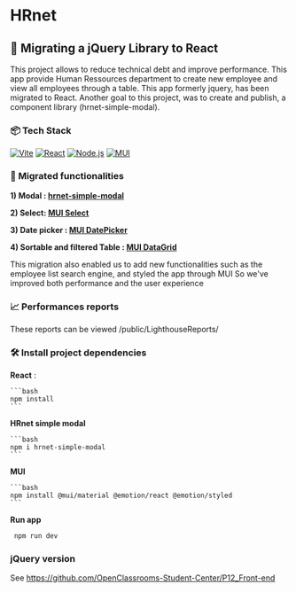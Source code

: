 # HRnet

## 🏦 Migrating a jQuery Library to React

This project allows to reduce technical debt and improve performance.
This app provide Human Ressources department to create new employee and view all employees through a table.
This app formerly jquery, has been migrated to React.
Another goal to this project, was to create and publish, a component library (hrnet-simple-modal).

### 📦 Tech Stack

[![Vite](https://img.shields.io/badge/Vite-646CFF?style=for-the-badge&logo=vite&logoColor=white)](https://vitejs.dev/)
[![React](https://img.shields.io/badge/React-61DAFB?style=for-the-badge&logo=react&logoColor=white)](https://reactjs.org/)
[![Node.js](https://img.shields.io/badge/Node.js-43853D?style=for-the-badge&logo=node.js&logoColor=white)](https://nodejs.org/)
[![MUI](https://img.shields.io/badge/Material%20UI-007FFF?style=for-the-badge&logo=mui&logoColor=white)](https://mui.com/material-ui/getting-started/)

### 🚀 Migrated functionalities

**1) Modal : [hrnet-simple-modal](https://www.npmjs.com/package/hrnet-simple-modal)**

**2) Select: [MUI Select](https://mui.com/material-ui/react-select/)**

**3) Date picker : [MUI DatePicker](https://mui.com/x/react-date-pickers/)**

**4) Sortable and filtered Table : [MUI DataGrid](https://mui.com/x/react-data-grid/)**

This migration also enabled us to add new functionalities such as the employee list search engine, and styled the app through MUI
So we've improved both performance and the user experience

### 📈 Performances reports

These reports can be viewed /public/LighthouseReports/

### 🛠️ Install project dependencies

**React** :

    ```bash
    npm install
    ```

**HRnet simple modal**

    ```bash
    npm i hrnet-simple-modal
    ```

**MUI**

    ```bash
    npm install @mui/material @emotion/react @emotion/styled
    ```

**Run app**

```bash
 npm run dev
```

### jQuery version

See https://github.com/OpenClassrooms-Student-Center/P12_Front-end
